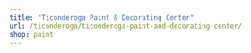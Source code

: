 ```yaml
---
title: "Ticonderoga Paint & Decorating Center"
url: /ticonderoga/ticonderoga-paint-and-decorating-center/
shop: paint
---
```

